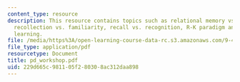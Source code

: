 ```yaml
---
content_type: resource
description: This resource contains topics such as relational memory vs. item memory,
  recollection vs. familiarity, recall vs. recognition, R-K paradigm and associative
  learning.
file: /media/https%3A/open-learning-course-data-rc.s3.amazonaws.com/9-458-parkinsons-disease-workshop-summer-2006/229d665c981105f280308ac312daa898_pd_workshop.pdf
file_type: application/pdf
resourcetype: Document
title: pd_workshop.pdf
uid: 229d665c-9811-05f2-8030-8ac312daa898
---
```

